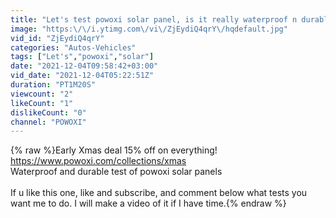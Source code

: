 ```yaml
---
title: "Let's test powoxi solar panel, is it really waterproof n durable?"
image: "https:\/\/i.ytimg.com\/vi\/ZjEydiQ4qrY\/hqdefault.jpg"
vid_id: "ZjEydiQ4qrY"
categories: "Autos-Vehicles"
tags: ["Let's","powoxi","solar"]
date: "2021-12-04T09:58:42+03:00"
vid_date: "2021-12-04T05:22:51Z"
duration: "PT1M20S"
viewcount: "2"
likeCount: "1"
dislikeCount: "0"
channel: "POWOXI"
---
```

{% raw %}Early Xmas deal 15% off on everything! <br /><a rel="nofollow" target="blank" href="https://www.powoxi.com/collections/xmas">https://www.powoxi.com/collections/xmas</a><br />Waterproof and durable test of powoxi solar panels<br /><br />If u like this one, like and subscribe, and comment below what tests you want me to do. I will make a video of it if I have time.{% endraw %}
